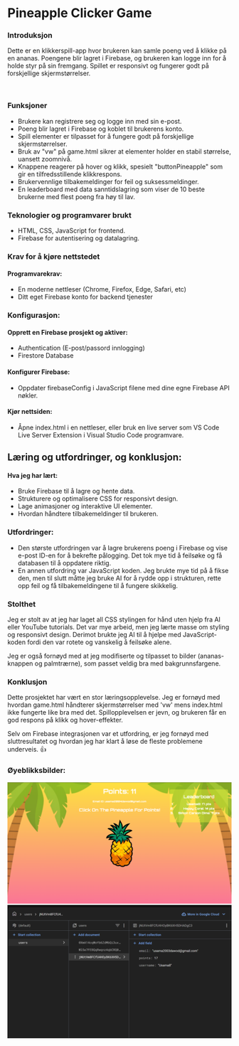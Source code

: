 # Pineapple Clicker Game

### Introduksjon
Dette er en klikkerspill-app hvor brukeren kan samle poeng ved å klikke på en ananas. Poengene blir lagret i Firebase, og brukeren kan logge inn for å holde styr på sin fremgang. Spillet er responsivt og fungerer godt på forskjellige skjermstørrelser.

<br/>

### Funksjoner
- Brukere kan registrere seg og logge inn med sin e-post.
- Poeng blir lagret i Firebase og koblet til brukerens konto.
- Spill elementer er tilpasset for å fungere godt på forskjellige skjermstørrelser.
- Bruk av "vw" på game.html sikrer at elementer holder en stabil størrelse, uansett zoomnivå.
- Knappene reagerer på hover og klikk, spesielt "buttonPineapple" som gir en tilfredsstillende klikkrespons.
- Brukervennlige tilbakemeldinger for feil og suksessmeldinger.
- En leaderboard med data sanntidslagring som viser de 10 beste brukerne med flest poeng fra høy til lav.



### Teknologier og programvarer brukt
- HTML, CSS, JavaScript for frontend.
- Firebase for autentisering og datalagring.


### Krav for å kjøre nettstedet
#### Programvarekrav:
- En moderne nettleser (Chrome, Firefox, Edge, Safari, etc)
- Ditt eget Firebase konto for backend tjenester



### Konfigurasjon:
#### Opprett en Firebase prosjekt og aktiver:
- Authentication (E-post/passord innlogging)
- Firestore Database

#### Konfigurer Firebase:
- Oppdater firebaseConfig i JavaScript filene med dine egne Firebase API nøkler.

#### Kjør nettsiden:
- Åpne index.html i en nettleser, eller bruk en live server som VS Code Live Server Extension i Visual Studio Code programvare.



## Læring og utfordringer, og konklusjon:
#### Hva jeg har lært:
- Bruke Firebase til å lagre og hente data.
- Strukturere og optimalisere CSS for responsivt design.
- Lage animasjoner og interaktive UI elementer.
- Hvordan håndtere tilbakemeldinger til brukeren.


### Utfordringer:
- Den største utfordringen var å lagre brukerens poeng i Firebase og vise e-post ID-en for å bekrefte pålogging. Det tok mye tid å feilsøke og få databasen til å oppdatere riktig.
- En annen utfordring var JavaScript koden. Jeg brukte mye tid på å fikse den, men til slutt måtte jeg bruke AI for å rydde opp i strukturen, rette opp feil og få tilbakemeldingene til å fungere skikkelig.


### Stolthet
Jeg er stolt av at jeg har laget all CSS stylingen for hånd uten hjelp fra AI eller YouTube tutorials. Det var mye arbeid, men jeg lærte masse om styling og responsivt design. Derimot brukte jeg AI til å hjelpe med JavaScript-koden fordi den var rotete og vanskelig å feilsøke alene.

Jeg er også fornøyd med at jeg modifiserte og tilpasset to bilder (ananas-knappen og palmtrærne), som passet veldig bra med bakgrunnsfargene. 


### Konklusjon
Dette prosjektet har vært en stor læringsopplevelse. Jeg er fornøyd med hvordan game.html håndterer skjermstørrelser med 'vw' mens index.html ikke fungerte like bra med det. Spillopplevelsen er jevn, og brukeren får en god respons på klikk og hover-effekter.

Selv om Firebase integrasjonen var et utfordring, er jeg fornøyd med sluttresultatet og hvordan jeg har klart å løse de fleste problemene underveis. 👍

### Øyeblikksbilder:
![](https://github.com/UsamDaw/Firebase-Pineapple-Clicker-Game/blob/main/Screenshot%202025-02-05%20134107.png)  ![](https://github.com/UsamDaw/Firebase-Pineapple-Clicker-Game/blob/main/Screenshot%202025-02-05%20134034.png) 
